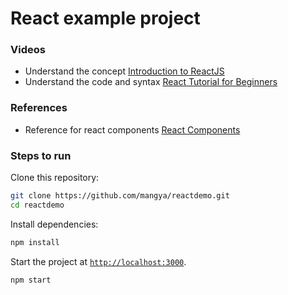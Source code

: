 # React example project
### Videos
* Understand the concept [Introduction to ReactJS](https://www.youtube.com/watch?v=ycstRj2i66k)
* Understand the code and syntax [React Tutorial for Beginners](https://www.youtube.com/watch?v=ZnRFerIP8aA)
### References
* Reference for react components [React Components](https://devarchy.com/react)
### Steps to run 
Clone this repository:

```sh
git clone https://github.com/mangya/reactdemo.git
cd reactdemo
```

Install dependencies:

```sh
npm install
```

Start the project at [`http://localhost:3000`](http://localhost:3000).

```sh
npm start
```